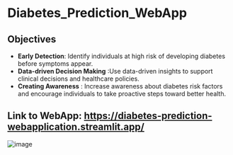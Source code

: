 # Diabetes_Prediction_WebApp

## Objectives 
-  **Early Detection**: Identify individuals at high risk of developing diabetes before symptoms appear.
-  **Data-driven Decision Making** :Use data-driven insights to support clinical decisions and healthcare policies.
-  **Creating Awareness** : Increase awareness about diabetes risk factors and encourage individuals to take proactive steps toward better health.


## Link to WebApp: https://diabetes-prediction-webapplication.streamlit.app/

![image](https://github.com/user-attachments/assets/e4e9fce7-2ce2-4cb2-8bc7-fa3bc4e215ef)

